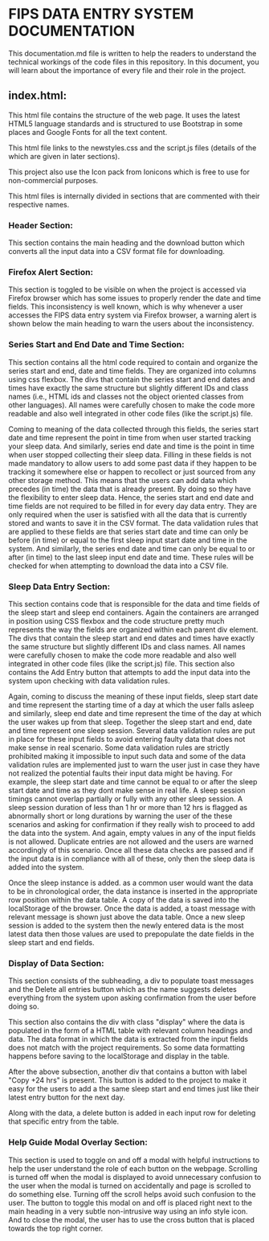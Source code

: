 # FIPS DATA ENTRY SYSTEM DOCUMENTATION  

This documentation.md file is written to help the readers to understand the technical workings of the code files in this repository. In this document, you will learn about the importance of every file and their role in the project.  

## index.html:  
This html file contains the structure of the web page. It uses the latest HTML5 language standards and is structured to use Bootstrap in some places and Google Fonts for all the text content.  

This html file links to the newstyles.css and the script.js files (details of the which are given in later sections).  

This project also use the Icon pack from Ionicons which is free to use for non-commercial purposes.   

This html files is internally divided in sections that are commented with their respective names.   

### Header Section:  
This section contains the main heading and the download button which converts all the input data into a CSV format file for downloading.  
  

### Firefox Alert Section:  
This section is toggled to be visible on when the project is accessed via Firefox browser which has some issues to properly render the date and time fields. This inconsistency is well known, which is why whenever a user accesses the FIPS data entry system via Firefox browser, a warning alert is shown below the main heading to warn the users about the inconsistency.  
  

### Series Start and End Date and Time Section:  
This section contains all the html code required to contain and organize the series start and end, date and time fields. They are organized into columns using css flexbox. The divs that contain the series start and end dates and times have exactly the same structure but slightly different IDs and class names (i.e., HTML ids and classes not the object oriented classes from other languages). All names were carefully chosen to make the code more readable and also well integrated in other code files (like the script.js) file.  
  
Coming to meaning of the data collected through this fields, the series start date and time represent the point in time from when user started tracking your sleep data. And similarly, series end date and time is the point in time when user stopped collecting their sleep data. Filling in these fields is not made mandatory to allow users to add some past data if they happen to be tracking it somewhere else or happen to recollect or just sourced from any other storage method. This means that the users can add data which precedes (in time) the data that is already present. By doing so they have the flexibility to enter sleep data. Hence, the series start and end date and time fields are not required to be filled in for every day data entry. They are only required when the user is satisfied with all the data that is currently stored and wants to save it in the CSV format. The data validation rules that are applied to these fields are that series start date and time can only be before (in time) or equal to the first sleep input start date and time in the system. And similarly, the series end date and time can only be equal to or after (in time) to the last sleep input end date and time. These rules will be checked for when attempting to download the data into a CSV file.  
  
  
### Sleep Data Entry Section:  
This section contains code that is responsible for the data and time fields of the sleep start and sleep end containers. Again the containers are arranged in position using CSS flexbox and the code structure pretty much represents the way the fields are organized within each parent div element. The divs that contain the sleep start and end dates and times have exactly the same structure but slightly different IDs and class names. All names were carefully chosen to make the code more readable and also well integrated in other code files (like the script.js) file. This section also contains the Add Entry button that attempts to add the input data into the system upon checking with data validation rules.  
  
Again, coming to discuss the meaning of these input fields, sleep start date and time represent the starting time of a day at which the user falls asleep and similarly, sleep end date and time represent the time of the day at which the user wakes up from that sleep. Together the sleep start and end, date and time represent one sleep session. Several data validation rules are put in place for these input fields to avoid entering faulty data that does not make sense in real scenario. Some data validation rules are strictly prohibited making it impossible to input such data and some of the data validation rules are implemented just to warn the user just in case they have not realized the potential faults their input data might be having. For example, the sleep start date and time cannot be equal to or after the sleep start date and time as they dont make sense in real life. A sleep session timings cannot overlap partially or fully with any other sleep session. A sleep session duration of less than 1 hr or more than 12 hrs is flagged as abnormally short or long durations by warning the user of the these scenarios and asking for confirmation if they really wish to proceed to add the data into the system. And again, empty values in any of the input fields is not allowed. Duplicate entries are not allowed and the users are warned accordingly of this scenario. Once all these data checks are passed and if the input data is in compliance with all of these, only then the sleep data is added into the system.  
  
Once the sleep instance is added. as a common user would want the data to be in chronological order, the data instance is inserted in the appropriate row position within the data table. A copy of the data is saved into the localStorage of the browser. Once the data is added, a toast message with relevant message is shown just above the data table. Once a new sleep session is added to the system then the newly entered data is the most latest data then those values are used to prepopulate the date fields in the sleep start and end fields.   
  
  
### Display of Data Section:  
This section consists of the subheading, a div to populate toast messages and the Delete all entries button which as the name suggests deletes everything from the system upon asking confirmation from the user before doing so.   
  
This section also contains the div with class "display" where the data is populated in the form of a HTML table with relevant column headings and data. The data format in which the data is extracted from the input fields does not match with the project requirements. So some data formatting happens before saving to the localStorage and display in the table.  
  
After the above subsection, another div that contains a button with label "Copy +24 hrs" is present. This button is added to the project to make it easy for the users to add a the same sleep start and end times just like their latest entry button for the next day.  
  
Along with the data, a delete button is added in each input row for deleting that specific entry from the table. 
  
  
### Help Guide Modal Overlay Section:  
This section is used to toggle on and off a modal with helpful instructions to help the user understand the role of each button on the webpage. Scrolling is turned off when the modal is displayed to avoid unnecessary confusion to the user when the modal is turned on accidentally and page is scrolled to do something else. Turning off the scroll helps avoid such confusion to the user. The button to toggle this modal on and off is placed right next to the main heading in a very subtle non-intrusive way using an info style icon. And to close the modal, the user has to use the cross button that is placed towards the top right corner.  
